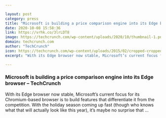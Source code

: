 ```yaml
---

layout: post
category: press
title: "Microsoft is building a price comparison engine into its Edge browser"
date: 2020-10-08 15:58:36
link: https://vrhk.co/3lrLDT8
image: https://techcrunch.com/wp-content/uploads/2020/10/thumbnail-1.png?w=731
domain: techcrunch.com
author: "TechCrunch"
icon: https://techcrunch.com/wp-content/uploads/2015/02/cropped-cropped-favicon-gradient.png?w=180
excerpt: "With its Edge browser now stable, Microsoft’s current focus for its Chromium-based browser is to build features that differentiate it from the competition. With the holiday season coming up fast (though who knows what that will actually look like this year), it’s maybe no surprise that …"

---
```


### Microsoft is building a price comparison engine into its Edge browser – TechCrunch

With its Edge browser now stable, Microsoft’s current focus for its Chromium-based browser is to build features that differentiate it from the competition. With the holiday season coming up fast (though who knows what that will actually look like this year), it’s maybe no surprise that …